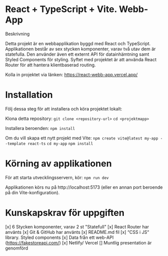 # React + TypeScript + Vite. Webb-App

Beskrivning

Detta projekt är en webbapplikation byggd med React och TypeScript. Applikationen består av sex stycken komponenter, varav två utav dem är statefulla. Den använder även ett externt API för datainhämtning samt Styled Components för styling. Syftet med projektet är att använda React Router för att hantera klientbaserad routing.

Kolla in projektet via länken:
https://react-webb-app.vercel.app/

# Installation

Följ dessa steg för att installera och köra projektet lokalt:

Klona detta repository:
`git clone <repository-url>`
`cd <projektmapp>`

Installera beroenden:
`npm install`

Om du vill skapa ett nytt projekt med Vite:
`npm create vite@latest my-app --template react-ts`
`cd my-app`
`npm install`

# Körning av applikationen

För att starta utvecklingsservern, kör:
`npm run dev`

Applikationen körs nu på http://localhost:5173 (eller en annan port beroende på din Vite-konfiguration).

# Kunskapskrav för uppgiften
[x] 6 Stycken komponenter, varav 2 st "Statefull"
[x] React Router har använts
[x] Git & GitHub har använts
[x] README.md fil
[x] “CSS i JS“ library. Styled components
[x] Data från ett web-API (https://fakestoreapi.com/)
[x] Netlify/ Vercel
[] Muntlig presentation är genomförd

